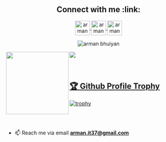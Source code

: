 <h2 align="center">Connect with me :link:</h2>

<p align="center">
  <a href="https://www.linkedin.com/in/arman-bhuiyan" target="blank">
    <img align="center" src="https://img.icons8.com/color/48/000000/linkedin-circled.png" alt="arman bhuiyan" height="40" width="40" />
  </a>
  <a href="https://twitter.com/armanbhuiyan37" target="blank">
    <img align="center" src="https://img.icons8.com/nolan/64/twitter.png" alt="arman bhuiyan" height="40" width="40" />
  </a>
  <a href="mailto:arman.it37@gmail.com" target="blank">
    <img align="center" src="https://img.icons8.com/nolan/64/email.png" alt="arman bhuiyan" height="40" width="40" />
  </a>
</p>

<p align="center">
  <img src="https://visitor-badge.laobi.icu/badge?page_id=arman37" alt="arman bhuiyan" />
</p>

<div>
  <img height="170" align="left" src="https://github-readme-stats.vercel.app/api?username=arman37&count_private=true&include_all_commits=true&theme=highcontrast&bg_color=0,000000,130F40" />
  
  <img src="https://github-readme-stats.vercel.app/api/top-langs/?username=arman37&layout=compact&theme=highcontrast&bg_color=0,000000,130F40&margin-w=200" />
</div>
<br>
<br>

<a href="https://github.com/arman37d/github-profile-trophy">
   <h2>🏆 Github Profile Trophy</h2>
</a>

[![trophy](https://github-profile-trophy.vercel.app/?username=arman37&theme=juicyfresh&no-frame=true&no-bg=true&margin-w=100)](https://github.com/ryo-ma/github-profile-trophy)

<br>
<br>

- 📫 Reach me via email **arman.it37@gmail.com**
